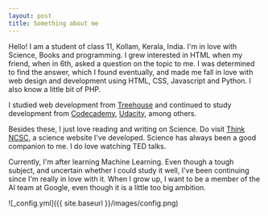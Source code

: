 ```yaml
---
layout: post
title: Something about me
---
```


Hello! I am a student of class 11, Kollam, Kerala, India. I'm in love with Science, Books and programming. I grew interested in HTML when my friend, when in 6th, asked a question on the topic to me. I was determined to find the answer, which I found eventually, and made me fall in love with web design and development using HTML, CSS, Javascript and Python. I also know a little bit of PHP. 

I studied web development from [Treehouse](https://teamtreehouse.com) and continued to study development from [Codecademy](http://codecademy.com), [Udacity](http://udacity.com), among others.

Besides these, I just love reading and writing on Science. Do visit [Think NCSC](http://thinkncsc.com), a science website I've developed. Science has always been a good companion to me. I do love watching TED talks. 

Currently, I'm after learning Machine Learning. Even though a tough subject, and uncertain whether I could study it well, I've been continuing since I'm really in love with it. When I grow up, I want to be a member of the AI team at Google, even though it is a little too big ambition.

![_config.yml]({{ site.baseurl }}/images/config.png)
